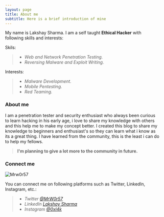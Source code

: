 ```yaml
---
layout: page
title: About me
subtitle: Here is a brief introduction of mine
---
```


My name is Lakshay Sharma. I am a self taught **Ethical Hacker** with following skills and interests:

Skils:

> - _Web and Network Penetration Testing._
> - _Reversing Malware and Exploit Writing._

Interests:

> - _Malware Development._
> - _Mobile Pentesting._
> - _Red Teaming._


### About me

I am a penetration tester and security enthusiast who always been curious to learn hacking in his early age, i love to share my knowledge with others and this help me to make my concept better.
I created this blog to share my knowledge to beginners and enthusiast's so they can learn what i know as its a great thing.
I have learned from the community, this is the least i can do to help my fellows.
> **I'm planning to give a lot more to the community in future.**

### Connect me

![Mrw0r57](http://www.hackthebox.eu/badge/image/137513) 

You can connect me on following platforms such as Twitter, LinkedIn, Instagram, etc.:

> * _Twitter [@MrW0r57](https://twitter.com/lakshaypandit3)_
> * _LinkedIn [Lakshay Sharma](https://linkedin.com/in/lakshay-sharma-6a796a189)_
> * _Instagram [@0xl4k](https://instagram.com/0xl4k)_

